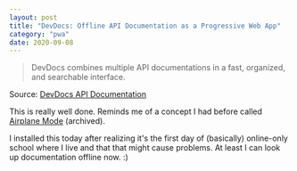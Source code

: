 ```yaml
---
layout: post
title: "DevDocs: Offline API Documentation as a Progressive Web App"
category: "pwa"
date: 2020-09-08
---
```


> DevDocs combines multiple API documentations in a fast, organized, and searchable interface.

Source: [DevDocs API Documentation](https://devdocs.io/)

This is really well done.  Reminds me of a concept I had before called [Airplane Mode](https://github.com/benjaminoakes/airplane_mode) (archived).

I installed this today after realizing it's the first day of (basically) online-only school where I live and that that might cause problems.  At least I can look up documentation offline now.  :)
